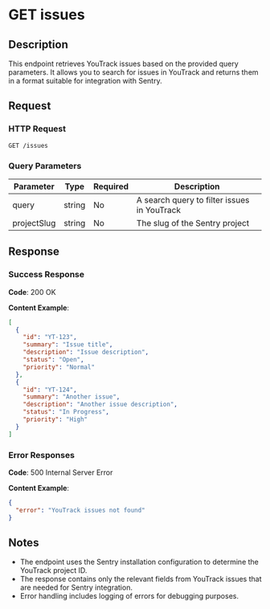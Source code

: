 #  GET issues

<api-endpoint openapi-path="../../../openapi.yaml" method="GET" endpoint="/issues"/>

## Description

This endpoint retrieves YouTrack issues based on the provided query parameters. It allows you to search for issues in YouTrack and returns them in a format suitable for integration with Sentry.

## Request

### HTTP Request

```http
GET /issues
```

### Query Parameters

| Parameter    | Type   | Required | Description                                                |
|--------------|--------|----------|------------------------------------------------------------|
| query        | string | No       | A search query to filter issues in YouTrack                |
| projectSlug  | string | No       | The slug of the Sentry project                             |

## Response

### Success Response

**Code**: 200 OK

**Content Example**:

```json
[
  {
    "id": "YT-123",
    "summary": "Issue title",
    "description": "Issue description",
    "status": "Open",
    "priority": "Normal"
  },
  {
    "id": "YT-124",
    "summary": "Another issue",
    "description": "Another issue description",
    "status": "In Progress",
    "priority": "High"
  }
]
```

### Error Responses

**Code**: 500 Internal Server Error

**Content Example**:

```json
{
  "error": "YouTrack issues not found"
}
```

## Notes

- The endpoint uses the Sentry installation configuration to determine the YouTrack project ID.
- The response contains only the relevant fields from YouTrack issues that are needed for Sentry integration.
- Error handling includes logging of errors for debugging purposes.
